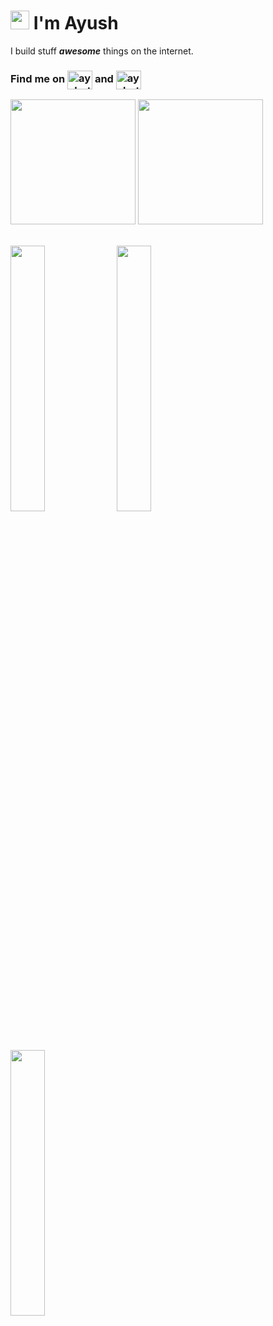 
# <img src="https://raw.githubusercontent.com/ayshptk/ayshptk/master/wave.gif" height="30px" width="auto"> I'm Ayush
I build stuff ***awesome*** things on the internet.<br>
<h3 align="left">Find me on <a href="https://hey.aysh.me/twitter" target="blank"><img align="center" src="https://cdn.jsdelivr.net/npm/simple-icons@3.0.1/icons/twitter.svg" alt="ayshptk" height="30" width="40" /></a> and <a href="https://hey.aysh.me/instagram" target="blank"><img align="center" src="https://cdn.jsdelivr.net/npm/simple-icons@3.0.1/icons/instagram.svg" alt="ayshptk" height="30" width="40" /></a></h3>

<img height="200px" width="auto" src="https://github-readme-stats.vercel.app/api?username=ayshptk&show_icons=truecount_private=true&theme=radical&title_color=ffffff&text_color=c9cacc&icon_color=2bbc8a&bg_color=1d1f21"></img>
<img height="200px" width="auto" src="https://github-readme-stats.vercel.app/api/top-langs/?username=ayshptk&hide=html&title_color=ffffff&text_color=c9cacc&icon_color=2bbc8a&bg_color=1d1f21"></img><br><br>

<a href="https://www.buymeacoffee.com/ayshptk" target="_blank"><img src="https://media.giphy.com/media/Vuw9m5wXviFIQ/source.gif" width="33%" height="auto" /></a>
<a href="https://www.buymeacoffee.com/ayshptk" target="_blank"><img src="https://media.giphy.com/media/Vuw9m5wXviFIQ/source.gif" width="33%" height="auto" /></a>
<a href="https://www.buymeacoffee.com/ayshptk" target="_blank"><img src="https://media.giphy.com/media/Vuw9m5wXviFIQ/source.gif" width="33%" height="auto" /></a>
